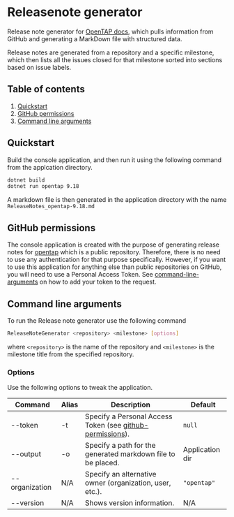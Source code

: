 # Releasenote generator
 Release note generator for [OpenTAP docs](https://doc.opentap.io/), which pulls information from GitHub and generating a MarkDown file with structured data. 
 
Release notes are generated from a repository and a specific milestone, which then lists all the issues closed for that milestone sorted into sections based on issue labels.

## Table of contents

1. [Quickstart](#quickstart)
2. [GitHub permissions](#github-permissions)
3. [Command line arguments](#command-line-arguments)

## Quickstart

Build the console application, and then run it using the following command from the applcation directory. 

``` sh
dotnet build
dotnet run opentap 9.18
```

A markdown file is then generated in the application directory with the name `ReleaseNotes_opentap-9.18.md`


## GitHub permissions 

The console application is created with the purpose of generating release notes for [opentap](https://github.com/opentap/opentap) which is a public repository. Therefore, there is no need to use any authentication for that purpose specifically. However, if you want to use this application for anything else than public repositories on GitHub, you will need to use a Personal Access Token. See [command-line-arguments](#command-line-arguments) on how to add your token to the request. 


## Command line arguments 

To run the Release note generator use the following command

``` sh
ReleaseNoteGenerator <repository> <milestone> [options]
```

where `<repository>` is the name of the repository and `<milestone>` is the milestone title from the specified repository. 

### Options 

Use the following options to tweak the application. 

| Command           | Alias | Description                                                   | Default              | 
|-------------------|-------|-------------------------------------------------------------- |----------------------|
|  --token          | -t    | Specify a Personal Access Token (see [github-permissions](#github-permissions)).   | `null`               | 
|  --output         | -o    | Specify a path for the generated markdown file to be placed.  | Application dir|
|  --organization   | N/A   | Specify an alternative owner (organization, user, etc.).      | `"opentap"`          |
|  --version        | N/A   | Shows version information.                                    | N/A                  |



